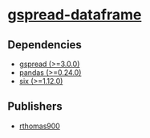# [gspread-dataframe](https://pypi.org/project/gspread-dataframe)

## Dependencies
- [gspread (>=3.0.0)](packages/g/gspread.md)
- [pandas (>=0.24.0)](packages/p/pandas.md)
- [six (>=1.12.0)](packages/s/six.md)



## Publishers
- [rthomas900](https://pypi.org/user/rthomas900)

